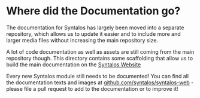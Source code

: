 Where did the Documentation go?
===============================

The documentation for Syntalos has largely been moved into a separate repository,
which allows us to update it easier and to include more and larger media files
without increasing the main repository size.

A lot of code documentation as well as assets are still coming from the main repository
though.
This directory contains some scaffolding that allow us to build the main documentation
on the [Syntalos Website](https://syntalos.org/)

Every new Syntalos module still needs to be documented!
You can find all the documentation texts and images at
[github.com/syntalos/syntalos-web](https://github.com/syntalos/syntalos-web) - please
file a pull request to add to the documentation or to improve it!
